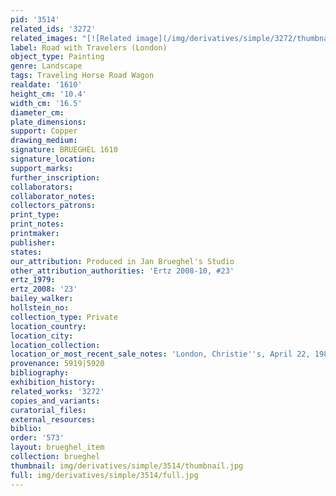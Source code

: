```yaml
---
pid: '3514'
related_ids: '3272'
related_images: "[![Related image](/img/derivatives/simple/3272/thumbnail.jpg)](/brughel/3272)"
label: Road with Travelers (London)
object_type: Painting
genre: Landscape
tags: Traveling Horse Road Wagon
realdate: '1610'
height_cm: '10.4'
width_cm: '16.5'
diameter_cm: 
plate_dimensions: 
support: Copper
drawing_medium: 
signature: BRUEGHEL 1610
signature_location: 
support_marks: 
further_inscription: 
collaborators: 
collaborator_notes: 
collectors_patrons: 
print_type: 
print_notes: 
printmaker: 
publisher: 
states: 
our_attribution: Produced in Jan Brueghel's Studio
other_attribution_authorities: 'Ertz 2008-10, #23'
ertz_1979: 
ertz_2008: '23'
bailey_walker: 
hollstein_no: 
collection_type: Private
location_country: 
location_city: 
location_collection: 
location_or_most_recent_sale_notes: 'London, Christie''s, April 22, 1988, #74'
provenance: 5919|5920
bibliography: 
exhibition_history: 
related_works: '3272'
copies_and_variants: 
curatorial_files: 
external_resources: 
biblio: 
order: '573'
layout: brueghel_item
collection: brueghel
thumbnail: img/derivatives/simple/3514/thumbnail.jpg
full: img/derivatives/simple/3514/full.jpg
---
```


